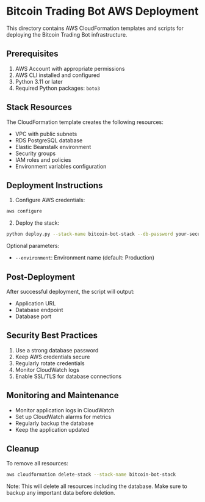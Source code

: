 # Bitcoin Trading Bot AWS Deployment

This directory contains AWS CloudFormation templates and scripts for deploying the Bitcoin Trading Bot infrastructure.

## Prerequisites

1. AWS Account with appropriate permissions
2. AWS CLI installed and configured
3. Python 3.11 or later
4. Required Python packages: `boto3`

## Stack Resources

The CloudFormation template creates the following resources:

- VPC with public subnets
- RDS PostgreSQL database
- Elastic Beanstalk environment
- Security groups
- IAM roles and policies
- Environment variables configuration

## Deployment Instructions

1. Configure AWS credentials:
```bash
aws configure
```

2. Deploy the stack:
```bash
python deploy.py --stack-name bitcoin-bot-stack --db-password your-secure-password
```

Optional parameters:
- `--environment`: Environment name (default: Production)

## Post-Deployment

After successful deployment, the script will output:
- Application URL
- Database endpoint
- Database port

## Security Best Practices

1. Use a strong database password
2. Keep AWS credentials secure
3. Regularly rotate credentials
4. Monitor CloudWatch logs
5. Enable SSL/TLS for database connections

## Monitoring and Maintenance

- Monitor application logs in CloudWatch
- Set up CloudWatch alarms for metrics
- Regularly backup the database
- Keep the application updated

## Cleanup

To remove all resources:
```bash
aws cloudformation delete-stack --stack-name bitcoin-bot-stack
```

Note: This will delete all resources including the database. Make sure to backup any important data before deletion.
